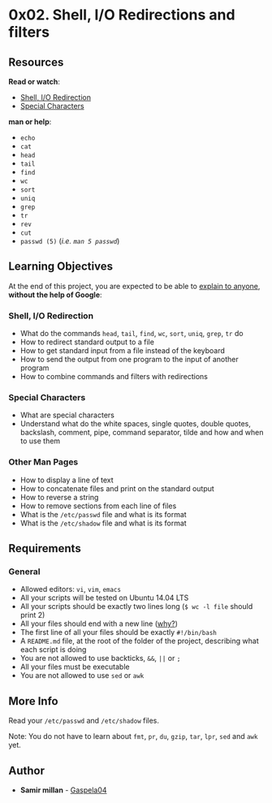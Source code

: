 <h1 class="gap">0x02. Shell, I/O Redirections and filters</h1>
<article id="description" class="gap formatted-content">
    <h2>Resources</h2>

<p><strong>Read or watch</strong>:</p>

<ul>
<li><a href="/rltoken/Kwe7oA6N7iWf8kfnteJLrA" title="Shell, I/O Redirection" target="_blank">Shell, I/O Redirection</a> </li>
<li><a href="/rltoken/6G_Cu3hczr_SdaSzlunjZg" title="Special Characters" target="_blank">Special Characters</a> </li>
</ul>

<p><strong>man or help</strong>:</p>

<ul>
<li><code>echo</code></li>
<li><code>cat</code></li>
<li><code>head</code></li>
<li><code>tail</code></li>
<li><code>find</code></li>
<li><code>wc</code></li>
<li><code>sort</code></li>
<li><code>uniq</code></li>
<li><code>grep</code></li>
<li><code>tr</code></li>
<li><code>rev</code></li>
<li><code>cut</code></li>
<li><code>passwd (5)</code> (<em>i.e. <code>man 5 passwd</code></em>)</li>
</ul>

<h2>Learning Objectives</h2>

<p>At the end of this project, you are expected to be able to <a href="/rltoken/0yHRwkd7TRX_uTGrX_dRZw" title="explain to anyone" target="_blank">explain to anyone</a>, <strong>without the help of Google</strong>:</p>

<h3>Shell, I/O Redirection</h3>

<ul>
<li>What do the commands <code>head</code>, <code>tail</code>, <code>find</code>, <code>wc</code>, <code>sort</code>, <code>uniq</code>, <code>grep</code>, <code>tr</code> do</li>
<li>How to redirect standard output to a file</li>
<li>How to get standard input from a file instead of the keyboard</li>
<li>How to send the output from one program to the input of another program</li>
<li>How to combine commands and filters with redirections</li>
</ul>

<h3>Special Characters</h3>

<ul>
<li>What are special characters</li>
<li>Understand what do the white spaces, single quotes, double quotes, backslash, comment, pipe, command separator, tilde and how and when to use them</li>
</ul>

<h3>Other Man Pages</h3>

<ul>
<li>How to display a line of text</li>
<li>How to concatenate files and print on the standard output</li>
<li>How to reverse a string</li>
<li>How to remove sections from each line of files</li>
<li>What is the <code>/etc/passwd</code> file and what is its format</li>
<li>What is the <code>/etc/shadow</code> file and what is its format</li>
</ul>

<h2>Requirements</h2>

<h3>General</h3>

<ul>
<li>Allowed editors: <code>vi</code>, <code>vim</code>, <code>emacs</code></li>
<li>All your scripts will be tested on Ubuntu 14.04 LTS</li>
<li>All your scripts should be exactly two lines long (<code>$ wc -l file</code> should print 2)</li>
<li>All your files should end with a new line (<a href="http://unix.stackexchange.com/questions/18743/whats-the-point-in-adding-a-new-line-to-the-end-of-a-file/18789">why?</a>)</li>
<li>The first line of all your files should be exactly <code>#!/bin/bash</code></li>
<li>A <code>README.md</code> file, at the root of the folder of the project, describing what each script is doing</li>
<li>You are not allowed to use backticks, <code>&amp;&amp;</code>, <code>||</code> or <code>;</code></li>
<li>All your files must be executable</li>
<li>You are not allowed to use <code>sed</code> or <code>awk</code></li>
</ul>

<h2>More Info</h2>

<p>Read your <code>/etc/passwd</code> and <code>/etc/shadow</code> files.</p>

<p>Note: You do not have to learn about <code>fmt</code>, <code>pr</code>, <code>du</code>, <code>gzip</code>, <code>tar</code>, <code>lpr</code>, <code>sed</code> and <code>awk</code> yet.</p>

  </article>

## Author
* **Samir millan** - [Gaspela04](https://github.com/Gaspela04)
